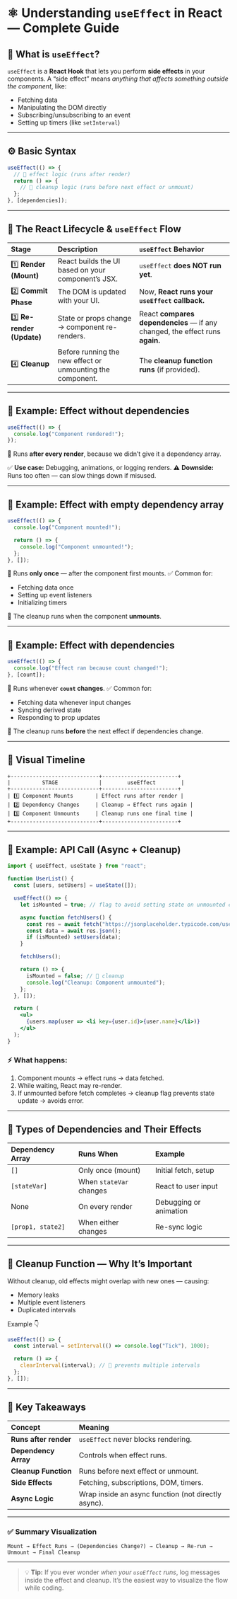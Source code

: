 # ⚛️ Understanding `useEffect` in React — Complete Guide

## 🧩 What is `useEffect`?

`useEffect` is a **React Hook** that lets you perform **side effects** in your components.
A “side effect” means *anything that affects something outside the component*, like:

* Fetching data
* Manipulating the DOM directly
* Subscribing/unsubscribing to an event
* Setting up timers (like `setInterval`)

---

## ⚙️ Basic Syntax

```jsx
useEffect(() => {
  // 🧠 effect logic (runs after render)
  return () => {
    // 🧹 cleanup logic (runs before next effect or unmount)
  };
}, [dependencies]);
```

---

## 🧠 The React Lifecycle & `useEffect` Flow

| Stage                      | Description                                                | `useEffect` Behavior                                                         |
| :------------------------- | :--------------------------------------------------------- | :--------------------------------------------------------------------------- |
| 1️⃣ **Render (Mount)**     | React builds the UI based on your component’s JSX.         | `useEffect` **does NOT run yet**.                                            |
| 2️⃣ **Commit Phase**       | The DOM is updated with your UI.                           | Now, **React runs your `useEffect` callback.**                               |
| 3️⃣ **Re-render (Update)** | State or props change → component re-renders.              | React **compares dependencies** — if any changed, the effect runs **again.** |
| 4️⃣ **Cleanup**            | Before running the new effect or unmounting the component. | The **cleanup function runs** (if provided).                                 |

---

## 🧩 Example: Effect without dependencies

```jsx
useEffect(() => {
  console.log("Component rendered!");
});
```

📌 Runs **after every render**, because we didn’t give it a dependency array.

✅ **Use case:** Debugging, animations, or logging renders.
⚠️ **Downside:** Runs too often — can slow things down if misused.

---

## 🧩 Example: Effect with empty dependency array

```jsx
useEffect(() => {
  console.log("Component mounted!");

  return () => {
    console.log("Component unmounted!");
  };
}, []);
```

📌 Runs **only once** — after the component first mounts.
✅ Common for:

* Fetching data once
* Setting up event listeners
* Initializing timers

🧹 The cleanup runs when the component **unmounts**.

---

## 🧩 Example: Effect with dependencies

```jsx
useEffect(() => {
  console.log("Effect ran because count changed!");
}, [count]);
```

📌 Runs whenever **`count` changes**.
✅ Common for:

* Fetching data whenever input changes
* Syncing derived state
* Responding to prop updates

🧹 The cleanup runs **before** the next effect if dependencies change.

---

## 🧠 Visual Timeline

```
+----------------------------+------------------------+
|          STAGE             |        useEffect        |
+----------------------------+------------------------+
| 1️⃣ Component Mounts       | Effect runs after render |
| 2️⃣ Dependency Changes     | Cleanup → Effect runs again |
| 3️⃣ Component Unmounts     | Cleanup runs one final time |
+----------------------------+------------------------+
```

---

## 🔁 Example: API Call (Async + Cleanup)

```jsx
import { useEffect, useState } from "react";

function UserList() {
  const [users, setUsers] = useState([]);

  useEffect(() => {
    let isMounted = true; // flag to avoid setting state on unmounted component

    async function fetchUsers() {
      const res = await fetch("https://jsonplaceholder.typicode.com/users");
      const data = await res.json();
      if (isMounted) setUsers(data);
    }

    fetchUsers();

    return () => {
      isMounted = false; // 🧹 cleanup
      console.log("Cleanup: Component unmounted");
    };
  }, []);

  return (
    <ul>
      {users.map(user => <li key={user.id}>{user.name}</li>)}
    </ul>
  );
}
```

### ⚡ What happens:

1. Component mounts → effect runs → data fetched.
2. While waiting, React may re-render.
3. If unmounted before fetch completes → cleanup flag prevents state update → avoids error.

---

## 🧭 Types of Dependencies and Their Effects

| Dependency Array  | Runs When               | Example                |
| :---------------- | :---------------------- | :--------------------- |
| `[]`              | Only once (mount)       | Initial fetch, setup   |
| `[stateVar]`      | When `stateVar` changes | React to user input    |
| None              | On every render         | Debugging or animation |
| `[prop1, state2]` | When either changes     | Re-sync logic          |

---

## 🧹 Cleanup Function — Why It’s Important

Without cleanup, old effects might overlap with new ones — causing:

* Memory leaks
* Multiple event listeners
* Duplicated intervals

Example 👇

```jsx
useEffect(() => {
  const interval = setInterval(() => console.log("Tick"), 1000);

  return () => {
    clearInterval(interval); // 🧹 prevents multiple intervals
  };
}, []);
```

---

## 🎯 Key Takeaways

| Concept               | Meaning                                             |
| :-------------------- | :-------------------------------------------------- |
| **Runs after render** | `useEffect` never blocks rendering.                 |
| **Dependency Array**  | Controls when effect runs.                          |
| **Cleanup Function**  | Runs before next effect or unmount.                 |
| **Side Effects**      | Fetching, subscriptions, DOM, timers.               |
| **Async Logic**       | Wrap inside an async function (not directly async). |

---

### ✅ Summary Visualization

```
Mount → Effect Runs → (Dependencies Change?) → Cleanup → Re-run → Unmount → Final Cleanup
```

---

> 💡 **Tip:** If you ever wonder *when your `useEffect` runs*, log messages inside the effect and cleanup. It’s the easiest way to visualize the flow while coding.
